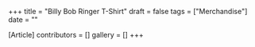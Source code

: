 +++
title = "Billy Bob Ringer T-Shirt"
draft = false
tags = ["Merchandise"]
date = ""

[Article]
contributors = []
gallery = []
+++